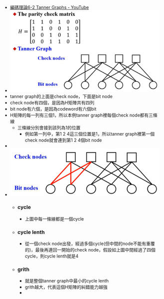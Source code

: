 - [編碼理論6-2 Tanner Graphs - YouTube](https://www.youtube.com/watch?v=mFm-Vhon_Bo&list=PLhUy6HaHOGH3KVR5uC-YZ0H8pJizfM9wd&index=50)
- ![image.png](../assets/image_1700209814039_0.png)
- tanner graph的上面是check node，下面是bit node
- check node有四個，是因為H矩陣共有四列
- bit node有六個，是因為codeword有六個bit
- H矩陣的每一列有三個1，所以本例tanner graph裡每個check node都有三條線
	- 三條線分別會接到該列為1的位置
		- 例如第一列中，第1 2 4這三個位置是1，所以tanner graph裡第一個check node就會連到第1 2 4個bit node
-
- ![image.png](../assets/image_1700210885255_0.png)
	- ### cycle
		- 上圖中每一條線都是一個cycle
	- ### cycle lenth
		- 從一個check node出發，經過多個cycle(但中間的node不能有重覆的)，最後再連回一開始的check node，假設如上圖中間經過了四個cycle，則cycle lenth就是4
	- ### grith
		- 就是整個tanner graph中最小的cycle lenth
		- grith越大，代表這個H矩陣的糾錯能力越強
		-